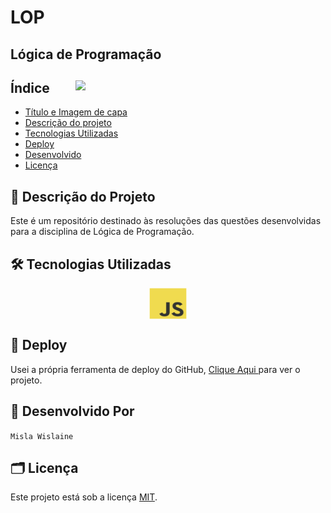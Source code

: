 # LOP
## Lógica de Programação 

<div style="display: inline_block">
  <img src="https://miro.medium.com/v2/resize:fit:1400/0*mvkRm69vurQrzDsE.png" width="400px" align="right"/>

  ## Índice

- [Título e Imagem de capa](#lop)
- [Descrição do projeto](#-descrição-do-projeto)
- [Tecnologias Utilizadas](#-tecnologias-utilizadas)
- [Deploy](#-deploy)
- [Desenvolvido](#-desenvolvido-por)
- [Licença](#%EF%B8%8F-licença)

</div>

## 📄 Descrição do Projeto

Este é um repositório destinado às resoluções das questões desenvolvidas para a disciplina de Lógica de Programação.

## 🛠 Tecnologias Utilizadas 

<div align="center">
 <img align="center" alt="Misla-JavaScript" height="50" width="60" src="https://raw.githubusercontent.com/devicons/devicon/master/icons/javascript/javascript-original.svg">
</div>

## 🚀 Deploy
 
Usei a própria ferramenta de deploy do GitHub, <a href= "https://wwwmisla.github.io//" target="_blank"> Clique Aqui </a> para ver o projeto.

## 🚧 Desenvolvido Por 
`Misla Wislaine` 

## 🗂️ Licença

Este projeto está sob a licença [MIT](LICENSE).
